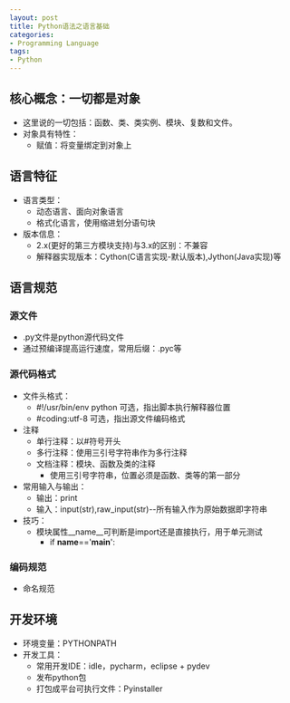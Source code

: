 ```yaml
---
layout: post
title: Python语法之语言基础
categories:
- Programming Language
tags:
- Python
---
```


## 核心概念：一切都是对象
- 这里说的一切包括：函数、类、类实例、模块、复数和文件。
- 对象具有特性：
	- 赋值：将变量绑定到对象上

## 语言特征
- 语言类型：
	- 动态语言、面向对象语言
	- 格式化语言，使用缩进划分语句块
- 版本信息：
	- 2.x(更好的第三方模块支持)与3.x的区别：不兼容
	- 解释器实现版本：Cython(C语言实现-默认版本),Jython(Java实现)等
		
## 语言规范
### 源文件
- .py文件是python源代码文件
- 通过预编译提高运行速度，常用后缀：.pyc等
### 源代码格式
- 文件头格式：
	- #!/usr/bin/env python 可选，指出脚本执行解释器位置
	- #coding:utf-8 可选，指出源文件编码格式
- 注释
	- 单行注释：以#符号开头
	- 多行注释：使用三引号字符串作为多行注释
	- 文档注释：模块、函数及类的注释
		- 使用三引号字符串，位置必须是函数、类等的第一部分
- 常用输入与输出：
	- 输出：print
	- 输入：input(str),raw_input(str)--所有输入作为原始数据即字符串
- 技巧：
	- 模块属性__name__可判断是import还是直接执行，用于单元测试
		- if __name__=='__main__':
### 编码规范
- 命名规范

## 开发环境
- 环境变量：PYTHONPATH
- 开发工具：
	- 常用开发IDE：idle，pycharm，eclipse + pydev
	- 发布python包
	- 打包成平台可执行文件：Pyinstaller